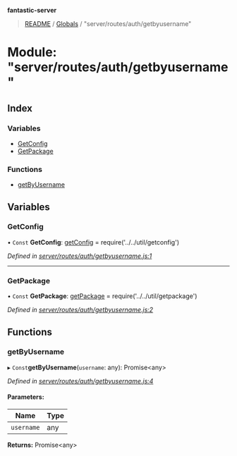 **fantastic-server**

> [README](../README.md) / [Globals](../globals.md) / "server/routes/auth/getbyusername"

# Module: "server/routes/auth/getbyusername"

## Index

### Variables

* [GetConfig](_server_routes_auth_getbyusername_.md#getconfig)
* [GetPackage](_server_routes_auth_getbyusername_.md#getpackage)

### Functions

* [getByUsername](_server_routes_auth_getbyusername_.md#getbyusername)

## Variables

### GetConfig

• `Const` **GetConfig**: [getConfig](_server_util_getconfig_.md#getconfig) = require('../../util/getconfig')

*Defined in [server/routes/auth/getbyusername.js:1](https://github.com/besimorhino/project-fantastic/blob/a9b4b41/server/routes/auth/getbyusername.js#L1)*

___

### GetPackage

• `Const` **GetPackage**: [getPackage](_server_util_getpackage_.md#getpackage) = require('../../util/getpackage')

*Defined in [server/routes/auth/getbyusername.js:2](https://github.com/besimorhino/project-fantastic/blob/a9b4b41/server/routes/auth/getbyusername.js#L2)*

## Functions

### getByUsername

▸ `Const`**getByUsername**(`username`: any): Promise\<any>

*Defined in [server/routes/auth/getbyusername.js:4](https://github.com/besimorhino/project-fantastic/blob/a9b4b41/server/routes/auth/getbyusername.js#L4)*

#### Parameters:

Name | Type |
------ | ------ |
`username` | any |

**Returns:** Promise\<any>

